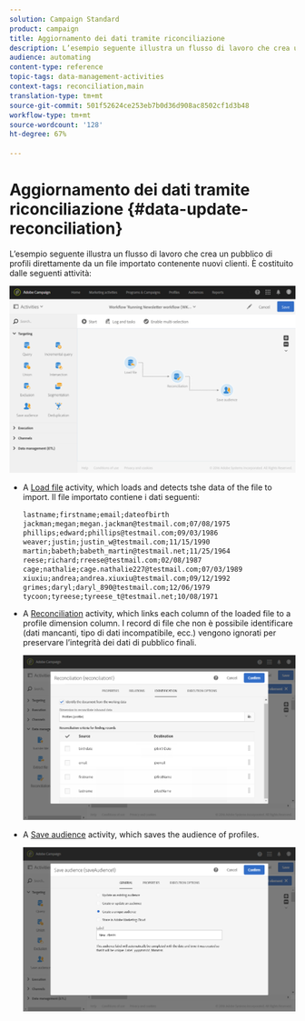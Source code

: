 ```yaml
---
solution: Campaign Standard
product: campaign
title: Aggiornamento dei dati tramite riconciliazione
description: L’esempio seguente illustra un flusso di lavoro che crea un pubblico di profili direttamente da un file importato contenente nuovi clienti.
audience: automating
content-type: reference
topic-tags: data-management-activities
context-tags: reconciliation,main
translation-type: tm+mt
source-git-commit: 501f52624ce253eb7b0d36d908ac8502cf1d3b48
workflow-type: tm+mt
source-wordcount: '128'
ht-degree: 67%

---
```



# Aggiornamento dei dati tramite riconciliazione {#data-update-reconciliation}

L’esempio seguente illustra un flusso di lavoro che crea un pubblico di profili direttamente da un file importato contenente nuovi clienti. È costituito dalle seguenti attività:

![](assets/identification_example2.png)

* A [Load file](../../automating/using/load-file.md) activity, which loads and detects tshe data of the file to import. Il file importato contiene i dati seguenti:

   ```
   lastname;firstname;email;dateofbirth
   jackman;megan;megan.jackman@testmail.com;07/08/1975
   phillips;edward;phillips@testmail.com;09/03/1986
   weaver;justin;justin_w@testmail.com;11/15/1990
   martin;babeth;babeth_martin@testmail.net;11/25/1964
   reese;richard;rreese@testmail.com;02/08/1987
   cage;nathalie;cage.nathalie227@testmail.com;07/03/1989
   xiuxiu;andrea;andrea.xiuxiu@testmail.com;09/12/1992
   grimes;daryl;daryl_890@testmail.com;12/06/1979
   tycoon;tyreese;tyreese_t@testmail.net;10/08/1971
   ```

* A [Reconciliation](../../automating/using/reconciliation.md) activity, which links each column of the loaded file to a profile dimension column. I record di file che non è possibile identificare (dati mancanti, tipo di dati incompatibile, ecc.) vengono ignorati per preservare l’integrità dei dati di pubblico finali.

   ![](assets/identification_example1.png)

* A [Save audience](../../automating/using/save-audience.md) activity, which saves the audience of profiles.

   ![](assets/identification_example3.png)
